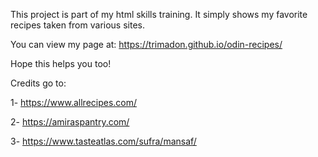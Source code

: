 This project is part of my html skills training. It simply shows my favorite recipes taken from various sites. 

You can view my page at: https://trimadon.github.io/odin-recipes/

Hope this helps you too!

Credits go to:

1- https://www.allrecipes.com/

2- https://amiraspantry.com/

3- https://www.tasteatlas.com/sufra/mansaf/
